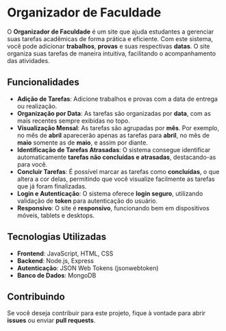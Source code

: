 # Organizador de Faculdade

O **Organizador de Faculdade** é um site que ajuda estudantes a gerenciar suas tarefas acadêmicas de forma prática e eficiente. Com este sistema, você pode adicionar **trabalhos**, **provas** e suas respectivas **datas**. O site organiza suas tarefas de maneira intuitiva, facilitando o acompanhamento das atividades.

## Funcionalidades

- **Adição de Tarefas**: Adicione trabalhos e provas com a data de entrega ou realização.
- **Organização por Data**: As tarefas são organizadas por **data**, com as mais recentes sempre exibidas no topo.
- **Visualização Mensal**: As tarefas são agrupadas por **mês**. Por exemplo, no mês de **abril** aparecerão apenas as tarefas para **abril**, no mês de **maio** somente as de **maio**, e assim por diante.
- **Identificação de Tarefas Atrasadas**: O sistema consegue identificar automaticamente **tarefas não concluídas e atrasadas**, destacando-as para você.
- **Concluir Tarefas**: É possível marcar as tarefas como **concluídas**, o que altera a cor delas, permitindo que você visualize facilmente as tarefas que já foram finalizadas.
- **Login e Autenticação**: O sistema oferece **login seguro**, utilizando validação de **token** para autenticação do usuário.
- **Responsivo**: O site é **responsivo**, funcionando bem em dispositivos móveis, tablets e desktops.
  
## Tecnologias Utilizadas

- **Frontend**: JavaScript, HTML, CSS
- **Backend**: Node.js, Express
- **Autenticação**: JSON Web Tokens (jsonwebtoken)
- **Banco de Dados**: MongoDB

## Contribuindo

Se você deseja contribuir para este projeto, fique à vontade para abrir **issues** ou enviar **pull requests**.

